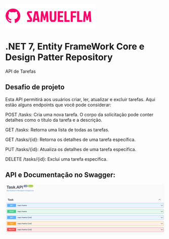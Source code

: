 <img src="Imagens/logo.png" alt="logo_samuelflm">


# .NET 7, Entity FrameWork Core e Design Patter Repository

API de Tarefas


## Desafio de projeto
<p>

Esta API permitirá aos usuários criar, ler, atualizar e excluir tarefas. Aqui estão alguns endpoints que você pode considerar:

POST /tasks: Cria uma nova tarefa. O corpo da solicitação pode conter detalhes como o título da tarefa e a descrição.

GET /tasks: Retorna uma lista de todas as tarefas.

GET /tasks/{id}: Retorna os detalhes de uma tarefa específica.

PUT /tasks/{id}: Atualiza os detalhes de uma tarefa específica.

DELETE /tasks/{id}: Exclui uma tarefa específica.


</p>

## API e Documentação no Swagger:

<img src="Imagens/task.png" alt="logo_samuelflm">

